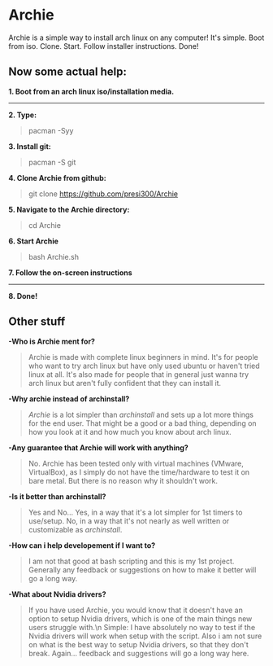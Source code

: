 # Archie
Archie is a simple way to install arch linux on any computer!
It's simple. Boot from iso. Clone. Start. Follow installer instructions. Done!


## Now some actual help:

**1. Boot from an arch linux iso/installation media.**
** **
**2. Type:**
>pacman -Syy

**3. Install git:**
>pacman -S git

**4. Clone Archie from github:**
>git clone https://github.com/presi300/Archie

**5. Navigate to the Archie directory:**
>cd Archie

**6. Start Archie**
>bash Archie.sh

**7. Follow the on-screen instructions**
** **
**8. Done!**

## Other stuff

**-Who is Archie ment for?**

>Archie is made with complete linux beginners in mind. It's for people who want to try arch linux but have only used ubuntu or haven't tried linux at all.
>It's also made for people that in general just wanna try arch linux but aren't fully confident that they can install it.

**-Why archie instead of archinstall?**

>*Archie* is a lot simpler than *archinstall* and sets up a lot more things for the end user. That might be a good or a bad thing, depending on how you look at it and how much you know about arch linux.

**-Any guarantee that Archie will work with anything?**

>No. Archie has been tested only with virtual machines (VMware, VirtualBox), as I simply do not have the time/hardware to test it on bare metal. But there is no reason why it shouldn't work.

**-Is it better than archinstall?**

>Yes and No... Yes, in a way that it's a lot simpler for 1st timers to use/setup. No, in a way that it's not nearly as well written or customizable as *archinstall*.

**-How can i help developement if I want to?**

>I am not that good at bash scripting and this is my 1st project. Generally any feedback or suggestions on how to make it better will go a long way.

**-What about Nvidia drivers?**

>If you have used Archie, you would know that it doesn't have an option to setup Nvidia drivers, which is one of the main things new users struggle with.\n
>Simple: I have absolutely no way to test if the Nvidia drivers will work when setup with the script. Also i am not sure on what is the best way to setup Nvidia drivers, so that they don't break. Again... feedback and suggestions will go a long way here.
